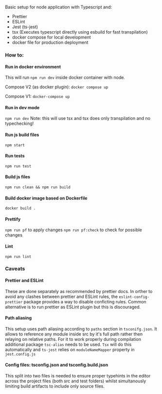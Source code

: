 Basic setup for node application with Typescript and:
- Prettier
- ESLint
- Jest (ts-jest)
- tsx (Executes typescript directly using esbuild for fast transpilation)
- docker compose for local development
- docker file for production deployment

### How to:

#### Run in docker environment
This will run `npm run dev` inside docker container with node.

Compose V2 (as docker plugin):
`docker compose up`

Compose V1:
`docker-compose up`

#### Run in dev mode
`npm run dev`
Note: this will use tsx and tsx does only transpilation and no typechecking!

#### Run js build files
`npm start`

#### Run tests
`npm run test`

#### Build js files
`npm run clean && npm run build`

#### Build docker image based on Dockerfile
`docker build .`

#### Prettify
`npm run pf` to apply changes
`npm run pf:check` to check for possible changes

#### Lint
`npm run lint`

### Caveats

#### Prettier and ESLint
These are done separately as recommended by prettier docs. 
In orther to avoid any clashes between prettier and ESLint rules, 
the `eslint-config-prettier` package provides a way to disable conficting rules.
Common alternative is to run prettier as ESLint plugin but this is discouraged.

#### Path aliasing
This setup uses path aliasing according to `paths` section in `tsconifg.json`. 
It allows to reference any module inside src by it's full path rather then relaying on relative paths.
For it to work properly during compilation additional package `tsc-alias` needs to be used.
`Tsx` will do this automatically and `ts-jest` relies on `moduleNameMapper` property in `jest.config.js`

#### Config files: tsconfig.json and tsconfig.build.json
This split into two files is needed to ensure proper typehints in the editor across the project files (both src and test folders) whilst 
simultanously limiting build artifacts to include only source files.
